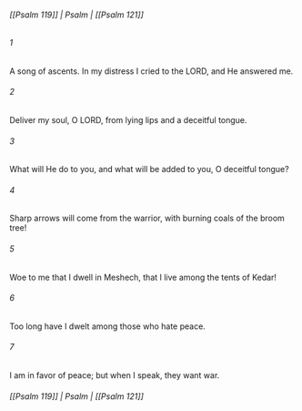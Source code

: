 ###### [[Psalm 119]] | Psalm | [[Psalm 121]]

###### 1
A song of ascents. In my distress I cried to the LORD, and He answered me.
###### 2
Deliver my soul, O LORD, from lying lips and a deceitful tongue.
###### 3
What will He do to you, and what will be added to you, O deceitful tongue?
###### 4
Sharp arrows will come from the warrior, with burning coals of the broom tree!
###### 5
Woe to me that I dwell in Meshech, that I live among the tents of Kedar!
###### 6
Too long have I dwelt among those who hate peace.
###### 7
I am in favor of peace; but when I speak, they want war.

###### [[Psalm 119]] | Psalm | [[Psalm 121]]
